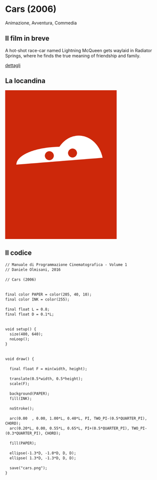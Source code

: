 # Cars (2006)

Animazione, Avventura, Commedia

## Il film in breve
A hot-shot race-car named Lightning McQueen gets waylaid in Radiator Springs, where he finds the true meaning of friendship and family.

[dettagli](https://www.imdb.com/title/tt0317219/)

## La locandina
<img src="cars.png"  width="360px" title="Cars">


## Il codice
```processing
// Manuale di Programmazione Cinematografica - Volume 1
// Daniele Olmisani, 2016

// Cars (2006)


final color PAPER = color(205, 40, 10);
final color INK = color(255);

final float L = 0.8;
final float D = 0.1*L;


void setup() {
  size(480, 640);
  noLoop();
}


void draw() {
  
  final float F = min(width, height);
  
  translate(0.5*width, 0.5*height);
  scale(F);
  
  background(PAPER);
  fill(INK);
  
  noStroke();
  
  arc(0.00  , 0.00, 1.00*L, 0.40*L, PI, TWO_PI-(0.5*QUARTER_PI), CHORD);
  arc(0.20*L, 0.00, 0.55*L, 0.65*L, PI+(0.5*QUARTER_PI), TWO_PI-(0.3*QUARTER_PI), CHORD);
  
  fill(PAPER);
  
  ellipse(-1.3*D, -1.0*D, D, D);
  ellipse( 1.3*D, -1.3*D, D, D);
  
  save("cars.png");
}
```
